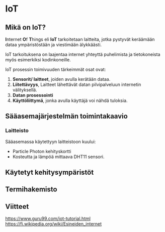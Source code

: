 # IoT


## **Mikä on IoT?**
**I**nternet  **O**f **T**hings eli **IoT** tarkoitetaan laitteita, jotka pystyvät keräämään dataa ympäristöstään ja viestimään älykkäästi. 

IoT tarkoituksena on laajentaa internet yhteyttä puhelimista ja tietokoneista myös esimerkiksi kodinkoneille.

IoT prosessin toimivuuden tärkeimmät osat ovat:
1. **Sensorit/ laitteet**, joiden avulla kerätään dataa.
2. **Liitettävyys**, Laitteet lähettävät datan pilvipalveluun internetin välityksellä.
3. **Datan prosessointi**
4. **Käyttöliittymä**, jonka avulla käyttäjä voi nähdä tuloksia.

## **Sääasemajärjestelmän toimintakaavio**

### Laitteisto
Sääasemassa käytettyyn laitteistoon kuului:
- Particle Photon kehityskortti
- Kosteutta ja lämpöä mittaava DHT11 sensori.


## **Käytetyt kehitysympäristöt**



## **Termihakemisto**



## **Viitteet**
https://www.guru99.com/iot-tutorial.html
https://fi.wikipedia.org/wiki/Esineiden_internet
